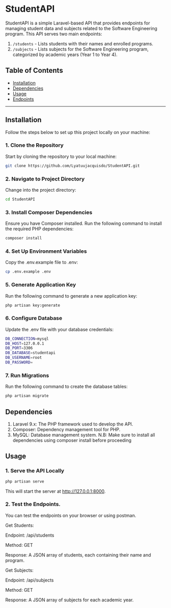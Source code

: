 # StudentAPI

StudentAPI is a simple Laravel-based API that provides endpoints for managing student data and subjects related to the Software Engineering program. This API serves two main endpoints:
1. `/students` - Lists students with their names and enrolled programs.
2. `/subjects` - Lists subjects for the Software Engineering program, categorized by academic years (Year 1 to Year 4).

## Table of Contents
- [Installation](#installation)
- [Dependencies](#dependencies)
- [Usage](#usage)
- [Endpoints](#endpoints)

---

## Installation

Follow the steps below to set up this project locally on your machine:

### 1. Clone the Repository

Start by cloning the repository to your local machine:
```bash
git clone https://github.com/Lyatuujacquisdo/StudentAPI.git
```
### 2.  Navigate to Project Directory
Change into the project directory:
```bash
cd StudentAPI
```

### 3. Install Composer Dependencies
Ensure you have Composer installed. Run the following command to install the required PHP dependencies:
```bash
composer install
```

### 4. Set Up Environment Variables
Copy the .env.example file to .env:
```bash
cp .env.example .env
```

### 5. Generate Application Key
Run the following command to generate a new application key:
```bash
php artisan key:generate
```

### 6. Configure Database
Update the .env file with your database credentials:
```bash
DB_CONNECTION=mysql
DB_HOST=127.0.0.1
DB_PORT=3306
DB_DATABASE=studentapi
DB_USERNAME=root
DB_PASSWORD=
```

### 7.  Run Migrations
Run the following command to create the database tables:
```bash
php artisan migrate
```

## Dependencies
1. Laravel 9.x: The PHP framework used to develop the API.
2. Composer: Dependency management tool for PHP.
3. MySQL: Database management system.
N.B: Make sure to install all dependencies using composer install before proceeding

## Usage
### 1. Serve the API Locally
   ```bash
   php artisan serve
   ```
   This will start the server at http://127.0.0.1:8000.

### 2. Test the Endpoints.
   You can test the endpoints on your browser or using postman.
   
   Get Students:
   
   Endpoint: /api/students
   
   Method: GET
   
   Response: A JSON array of students, each containing their name and program.

   Get Subjects:
   
   Endpoint: /api/subjects
   
   Method: GET
   
   Response: A JSON array of subjects for each academic year.
